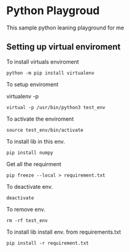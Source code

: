 # Python Playgroud 

This sample python leaning playground for me


## Setting up virtual enviroment 

To install virtuals enviroment

```
python -m pip install virtualenv

```

To setup enviroment

virtualenv -p <python version path> <env name>

```
virtual -p /usr/bin/python3 test_env
```

To activate the enviroment 

```
source test_env/bin/activate
```

To install lib in this env.


```
pip install numpy
```


Get all the requirment 

```
pip freeze --local > requirement.txt

```   

To deactivate env.

```
deactivate
```

To remove env.

```
rm -rf test_env
```

To install lib install env. from requirements.txt

```
pip install -r requirement.txt
```

